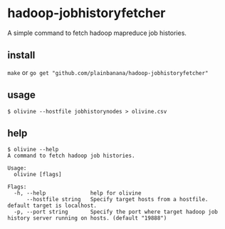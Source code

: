 # hadoop-jobhistoryfetcher
A simple command to fetch hadoop mapreduce job histories.

## install

`make` or `go get "github.com/plainbanana/hadoop-jobhistoryfetcher"`

## usage

```
$ olivine --hostfile jobhistorynodes > olivine.csv
```

## help

```
$ olivine --help
A command to fetch hadoop job histories.

Usage:
  olivine [flags]

Flags:
  -h, --help              help for olivine
      --hostfile string   Specify target hosts from a hostfile. default target is localhost.
  -p, --port string       Specify the port where target hadoop job history server running on hosts. (default "19888")
```